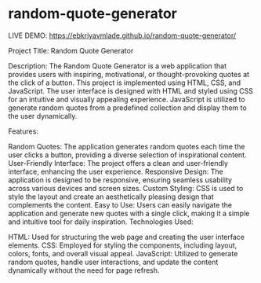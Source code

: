 # random-quote-generator
LIVE DEMO: https://ebkriyavmlade.github.io/random-quote-generator/

Project Title: Random Quote Generator

Description:
The Random Quote Generator is a web application that provides users with inspiring, motivational, or thought-provoking quotes at the click of a button. This project is implemented using HTML, CSS, and JavaScript. The user interface is designed with HTML and styled using CSS for an intuitive and visually appealing experience. JavaScript is utilized to generate random quotes from a predefined collection and display them to the user dynamically.

Features:

Random Quotes: The application generates random quotes each time the user clicks a button, providing a diverse selection of inspirational content.
User-Friendly Interface: The project offers a clean and user-friendly interface, enhancing the user experience.
Responsive Design: The application is designed to be responsive, ensuring seamless usability across various devices and screen sizes.
Custom Styling: CSS is used to style the layout and create an aesthetically pleasing design that complements the content.
Easy to Use: Users can easily navigate the application and generate new quotes with a single click, making it a simple and intuitive tool for daily inspiration.
Technologies Used:

HTML: Used for structuring the web page and creating the user interface elements.
CSS: Employed for styling the components, including layout, colors, fonts, and overall visual appeal.
JavaScript: Utilized to generate random quotes, handle user interactions, and update the content dynamically without the need for page refresh.
